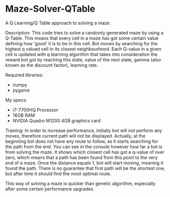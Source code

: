 # Maze-Solver-QTable
A Q Learning/Q Table approach to solving a maze.

Description: This code tries to solve a randomly generated maze by using a Q-Table. This means that every cell in a maze has got some certain value defining how 'good' it is to be in this cell. Bot moves by searching for the highest q valued cell in its closest neighbourhood. Each Q-value in a given cell is updated with q learning algorithm that takes into consideration the reward bot got by reaching this state, value of the next state, gamma (also known as the discount factor), learning rate.

Required libraries:
- numpy
- pygame

My specs:
- i7-7700HQ Processor
- 16GB RAM
- NVIDIA Quadro M1200 4GB graphics card

Training: In order to increase performance, initially bot will not perform any moves, therefore current path will not be displayed. Actually, at the beginning bot does not have any route to follow, as it starts searching for the path from the end. You can see in the console however how far a bot is from solving the maze. It shows which closest cell has got a q-value of over zero, which means that a path has been found from this point to the very end of a maze. Once the distance equals 1, bot will start moving, meaning it found the path. There is no guarantee that first path will be the shortest one, but after time it should find the most optimal route. 

This way of solving a maze is quicker than genetic algorithm, especially after some certain performance upgrades.
